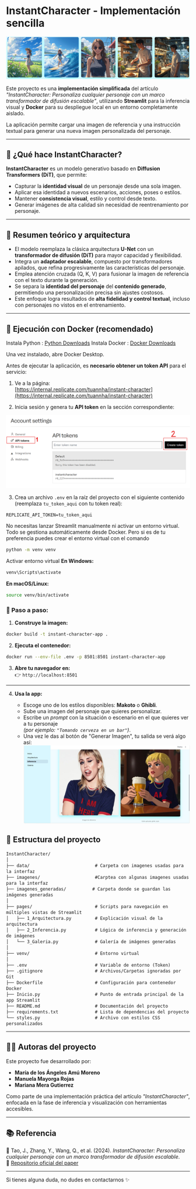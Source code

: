 #  InstantCharacter - Implementación sencilla

![InstantCharacter](data/Image_1_readme.png)

Este proyecto es una **implementación simplificada** del artículo _"InstantCharacter: Personaliza cualquier personaje con un marco transformador de difusión escalable"_, utilizando **Streamlit** para la inferencia visual y **Docker** para su despliegue local en un entorno completamente aislado.

La aplicación permite cargar una imagen de referencia y una instrucción textual para generar una nueva imagen personalizada del personaje.

---

## 🧠 ¿Qué hace InstantCharacter?

**InstantCharacter** es un modelo generativo basado en **Diffusion Transformers (DiT)**, que permite:

- Capturar la **identidad visual** de un personaje desde una sola imagen.
- Aplicar esa identidad a nuevos escenarios, acciones, poses o estilos.
- Mantener **consistencia visual**, estilo y control desde texto.
- Generar imágenes de alta calidad sin necesidad de reentrenamiento por personaje.

---

## 🧠 Resumen teórico y arquitectura

- El modelo reemplaza la clásica arquitectura **U-Net** con un **transformador de difusión (DiT)** para mayor capacidad y flexibilidad.
- Integra un **adaptador escalable**, compuesto por transformadores apilados, que refina progresivamente las características del personaje.
- Emplea atención cruzada (Q, K, V) para fusionar la imagen de referencia con el texto durante la generación.
- Se separa la **identidad del personaje** del **contenido generado**, permitiendo una personalización precisa sin ajustes costosos.
- Este enfoque logra resultados de **alta fidelidad y control textual**, incluso con personajes no vistos en el entrenamiento.

---

## 🚀 Ejecución con Docker (recomendado)

Instala Python : [Python Downloads](https://www.python.org/downloads/)
Instala Docker : [Docker Downloads](https://www.docker.com/)

Una vez instalado, abre Docker Desktop.

Antes de ejecutar la aplicación, es **necesario obtener un token API** para el servicio:

1. Ve a la página:  
   [https://internal.replicate.com/tuannha/instant-character](https://internal.replicate.com/tuannha/instant-character)  

2. Inicia sesión y genera tu **API token** en la sección correspondiente:

![Pantalla de billing](data/billing.png)

3. Crea un archivo `.env` en la raíz del proyecto con el siguiente contenido (reemplaza `tu_token_aqui` con tu token real):

```env
REPLICATE_API_TOKEN=tu_token_aqui
```

No necesitas lanzar Streamlit manualmente ni activar un entorno virtual. Todo se gestiona automáticamente desde Docker.
Pero si es de tu preferencia puedes crear el entorno virtual con el comando 

```bash
python -m venv venv
```

Activar entorno virtual
**En Windows:**
```bash
venv\Scripts\activate
```

**En macOS/Linux:**
```bash
source venv/bin/activate
```

### 🐳 Paso a paso:

1. **Construye la imagen:**

```bash
docker build -t instant-character-app .
```

2. **Ejecuta el contenedor:**

```bash
docker run --env-file .env -p 8501:8501 instant-character-app
```

3. **Abre tu navegador en:**  
👉 `http://localhost:8501`

---

4. **Usa la app:**

   - Escoge uno de los estilos disponibles: **Makoto** o **Ghibli**.
   - Sube una imagen del personaje que quieres personalizar.
   - Escribe un *prompt* con la situación o escenario en el que quieres ver a tu personaje  
     *(por ejemplo: `"Tomando cerveza en un bar"`)*.
   - Una vez le das al botón de "Generar Imagen", tu salida se verá algo así:
      ![Salida](data/salida.jpg)



## 📁 Estructura del proyecto

```
InstantCharacter/
│
├── data/                         # Carpeta con imagenes usadas para la interfaz
├── imagenes/                     #Carptea con algunas imagenes usadas para la interfaz
├── imagenes_generadas/          # Carpeta donde se guardan las imágenes generadas
│
├── pages/                        # Scripts para navegación en múltiples vistas de Streamlit
│   ├── 1_Arquitectura.py         # Explicación visual de la arquitectura
│   ├── 2_Inferencia.py           # Lógica de inferencia y generación de imágenes
│   └── 3_Galeria.py              # Galería de imágenes generadas
│
├── venv/                         # Entorno virtual 
│
├── .env                          # Variable de entorno (Token)
├── .gitignore                    # Archivos/Carpetas ignoradas por Git
├── Dockerfile                    # Configuración para contenedor Docker
├── Inicio.py                     # Punto de entrada principal de la app Streamlit
├── README.md                     # Documentación del proyecto
├── requirements.txt              # Lista de dependencias del proyecto
└── styles.py                     # Archivo con estilos CSS personalizados

```


---

## 👩‍💻 Autoras del proyecto

Este proyecto fue desarrollado por:

- **María de los Ángeles Amú Moreno**  
- **Manuela Mayorga Rojas**  
- **Mariana Mera Gutierrez**

Como parte de una implementación práctica del artículo _"InstantCharacter"_, enfocada en la fase de inferencia y visualización con herramientas accesibles.

---

## 📚 Referencia

📄 Tao, J., Zhang, Y., Wang, Q., et al. (2024). *InstantCharacter: Personaliza cualquier personaje con un marco transformador de difusión escalable*.  
🔗 [Repositorio oficial del paper](https://github.com/Tencent/InstantCharacter)

---

Si tienes alguna duda, no dudes en contactarnos ✨




